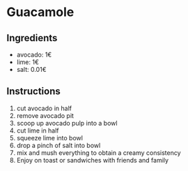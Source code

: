 # Guacamole
## Ingredients
* avocado: 1€
* lime: 1€
* salt: 0.01€
## Instructions
1. cut avocado in half
2. remove avocado pit
3. scoop up avocado pulp into a bowl
4. cut lime in half
5. squeeze lime into bowl
6. drop a pinch of salt into bowl
7. mix and mush everything to obtain a creamy consistency 
8. Enjoy on toast or sandwiches with friends and family
